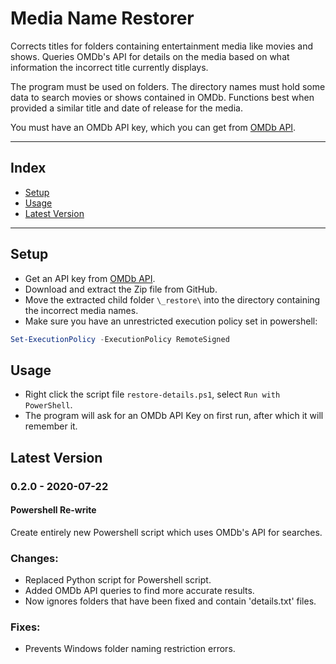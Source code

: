 # Media Name Restorer
Corrects titles for folders containing entertainment media like movies and shows.
Queries OMDb's API for details on the media based on what information the incorrect title currently displays.

The program must be used on folders. The directory names must hold some data to search movies or shows contained in OMDb.
Functions best when provided a similar title and date of release for the media.

You must have an OMDb API key, which you can get from [OMDb API](https://www.omdbapi.com/apikey.aspx).

---

## Index

<!--toc-start-->
* [Setup](#setup)
* [Usage](#usage)
* [Latest Version](#latest-version)
<!--toc-end-->

---

## Setup
- Get an API key from [OMDb API](https://www.omdbapi.com/apikey.aspx).
- Download and extract the Zip file from GitHub.
- Move the extracted child folder ```\_restore\``` into the directory containing the incorrect media names.
- Make sure you have an unrestricted execution policy set in powershell:
```powershell
Set-ExecutionPolicy -ExecutionPolicy RemoteSigned
```

## Usage
- Right click the script file ```restore-details.ps1```, select ```Run with PowerShell```.
- The program will ask for an OMDb API Key on first run, after which it will remember it.

## Latest Version

### 0.2.0 - 2020-07-22
#### Powershell Re-write
Create entirely new Powershell script which uses OMDb's API for searches.

### Changes:
- Replaced Python script for Powershell script.
- Added OMDb API queries to find more accurate results.
- Now ignores folders that have been fixed and contain 'details.txt' files.

### Fixes:
- Prevents Windows folder naming restriction errors.

